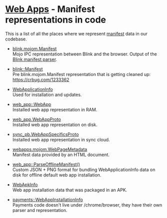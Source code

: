 # [Web Apps](../../README.md) - Manifest representations in code

This is a list of all the places where we represent
[manifest](https://w3c.github.io/manifest/) data in our codebase.

 - [blink.mojom.Manifest](../../../../third_party/blink/public/mojom/manifest/manifest.mojom)\
   Mojo IPC representation between Blink and the browser.
   Output of the [Blink manifest parser](../../../../third_party/blink/renderer/modules/manifest/manifest_parser.cc).

 - [blink::Manifest](../../../../third_party/blink/public/common/manifest/manifest.h)\
   Pre blink.mojom.Manifest representation that is getting cleaned up: https://crbug.com/1233362

 - [WebApplicationInfo](../web_application_info.h)\
   Used for installation and updates.

 - [web_app::WebApp](../web_app.h)\
   Installed web app representation in RAM.

 - [web_app.WebAppProto](../proto/web_app.proto)\
   Installed web app representation on disk.

 - [sync_pb.WebAppSpecificsProto](../../../../components/sync/protocol/web_app_specifics.proto)\
   Installed web app representation in sync cloud.

 - [webapps.mojom.WebPageMetadata](../../../../components/webapps/common/web_page_metadata.mojom)\
   Manifest data provided by an HTML document.

 - [web_app::ParseOfflineManifest()](../preinstalled_web_app_utils.cc)\
   Custom JSON + PNG format for bundling WebApplicationInfo data on disk for offline default web app installation.

 - [WebApkInfo](../../android/webapk/webapk_info.h)\
   Web app installation data that was packaged in an APK.

 - [payments::WebAppInstallationInfo](../../../../components/payments/content/web_app_manifest.h)\
   Payments code doesn't live under /chrome/browser, they have their own parser and representation.
